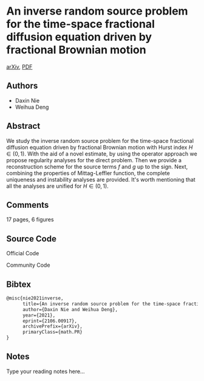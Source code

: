
# An inverse random source problem for the time-space fractional diffusion equation driven by fractional Brownian motion

[arXiv](https://arxiv.org/abs/2106.0917), [PDF](https://arxiv.org/pdf/2106.0917.pdf)

## Authors

- Daxin Nie
- Weihua Deng

## Abstract

We study the inverse random source problem for the time-space fractional diffusion equation driven by fractional Brownian motion with Hurst index $H\in(0,1)$. With the aid of a novel estimate, by using the operator approach we propose regularity analyses for the direct problem. Then we provide a reconstruction scheme for the source terms $f$ and $g$ up to the sign. Next, combining the properties of Mittag-Leffler function, the complete uniqueness and instability analyses are provided. It's worth mentioning that all the analyses are unified for $H\in(0,1)$.

## Comments

17 pages, 6 figures

## Source Code

Official Code



Community Code



## Bibtex

```tex
@misc{nie2021inverse,
      title={An inverse random source problem for the time-space fractional diffusion equation driven by fractional Brownian motion}, 
      author={Daxin Nie and Weihua Deng},
      year={2021},
      eprint={2106.00917},
      archivePrefix={arXiv},
      primaryClass={math.PR}
}
```

## Notes

Type your reading notes here...

